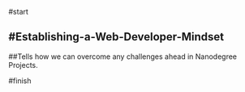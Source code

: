 #start



#Establishing-a-Web-Developer-Mindset 
--------------------------------------------

##Tells how we can overcome any challenges ahead in Nanodegree Projects.




#finish
